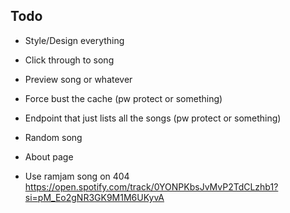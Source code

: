 ## Todo
- Style/Design everything
- Click through to song
- Preview song or whatever
- Force bust the cache (pw protect or something)
- Endpoint that just lists all the songs (pw protect or something)
- Random song
- About page


- Use ramjam song on 404 https://open.spotify.com/track/0YONPKbsJvMvP2TdCLzhb1?si=pM_Eo2gNR3GK9M1M6UKyvA